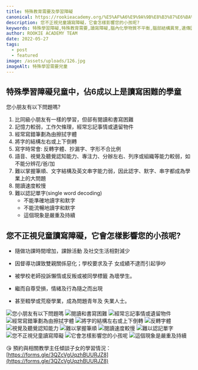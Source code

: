 ```yaml
---
title: 特殊教育需要及學習障礙
canonical: https://rookieacademy.org/%E5%AF%A6%E9%9A%9B%E8%B3%87%E6%BA%90/2022-05-27-%E7%89%B9%E6%AE%8A%E6%95%99%E8%82%B2%E9%9C%80%E8%A6%81%E5%8F%8A%E5%AD%B8%E7%BF%92%E9%9A%9C%E7%A4%99
description: 您不正視兒童讀寫障礙，它會怎樣影響您的小孩呢? 
keywords: 特殊學習障礙,特殊教育需要,讀寫障礙,腦內化學物質不平衡,腦部結構異常,遺傳因素,社會心理,環境因素,學習障礙,自尊受損,強效讀寫訓練,高效能記憶法,喜愛中文學習,喜愛英文學習,社交,情緒,行為,眼神接觸,面部表情,身體動作,與人接觸的正確方式,訓練服務,感覺統合
author: ROOKIE ACADEMY TEAM
date: 2022-05-27
tags:
  - post
  - featured
image: /assets/uploads/126.jpg
imageAlt: 特殊學習需要兒童
---
```

## 特殊學習障礙兒童中，佔6成以上是讀寫困難的學童

您小朋友有以下問題嗎?
1. 比同級小朋友有一樣的學習，但郤有閱讀和書寫困難
2. 記憶力較弱，工作欠條理，經常忘記事情或遺留物件
3. 經常寫錯筆劃為由擦拭字體
4. 將字的結構左右或上下倒轉
5. 寫字時常會: 反轉字體、抄漏字、字形不合比例
6. 語音、視覺及聽覺認知能力、專注力、分辦左右、列序或組織等能力較弱，如不能分辨花/爸/加
7. 難以掌握筆順、文字結構及英文串字能力弱，因此認字、默字、串字都成為學業上的大問題
8. 閱讀速度較慢
9. 難以認記單字(single word decoding)
	- 不能準確地讀字和默字
	- 不能流暢地讀字和默字
	- 這個現象是嚴重及持續

## 您不正視兒童讀寫障礙，它會怎樣影響您的小孩呢? 

- 隨做功課時間增加，課餘活動
及社交生活相對減少

- 因督導功課致雙親關係惡化；學校要求及子
女成績不逮而引起爭吵

- 被學校老師投訴懶惰或反叛或被同學標籤
為壞學生。

- 繼而自尊受損，情緒及行為隨之而出現

- 甚至輟學或荒廢學業，成為問題青年及
失業人士。

![您小朋友有以下問題嗎](/assets/uploads/126.jpg)
![閱讀和書寫困難](/assets/uploads/127.jpg)
![經常忘記事情或遺留物件](/assets/uploads/128.jpg)
![經常寫錯筆劃為由擦拭字體](/assets/uploads/129.jpg)
![將字的結構左右或上下倒轉](/assets/uploads/130.jpg)
![反轉字體](/assets/uploads/131.jpg)
![視覺及聽覺認知能力](/assets/uploads/132.jpg)
![難以掌握筆順](/assets/uploads/133.jpg)
![閱讀速度較慢](/assets/uploads/134.jpg)
![難以認記單字](/assets/uploads/135.jpg)
![您不正視兒童讀寫障礙](/assets/uploads/136.jpg)
![它會怎樣影響您的小孩呢](/assets/uploads/137.jpg)
![這個現象是嚴重及持續](/assets/uploads/138.jpg)

😘 預約與相關教學主任傾談子女的學習情況：
[https://forms.gle/3QZcVgUqzhBUURJZ8](https://forms.gle/3QZcVgUqzhBUURJZ8)
